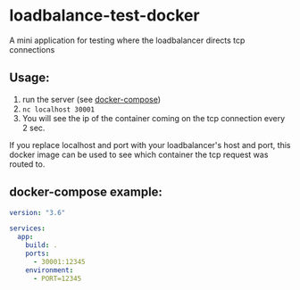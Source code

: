 # loadbalance-test-docker
A mini application for testing where the loadbalancer directs tcp connections

## Usage:
1. run the server (see [docker-compose](#docker-compose-example))
2. `nc localhost 30001` 
3. You will see the ip of the container coming on the tcp connection every 2 sec.

If you replace localhost and port with your loadbalancer's host and port, this docker image can be used to see
which container the tcp request was routed to.

## docker-compose example:
```yaml
version: "3.6"

services:
  app:
    build: .
    ports:
      - 30001:12345
    environment:
      - PORT=12345

```